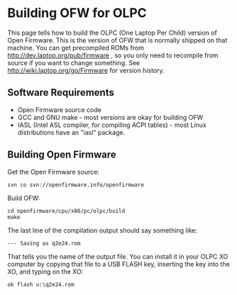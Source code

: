 # Building OFW for OLPC
This page tells how to build the OLPC (One Laptop Per Child) version of
Open Firmware. This is the version of OFW that is normally shipped on
that machine. You can get precompiled ROMs from
<http://dev.laptop.org/pub/firmware> , so you only need to recompile
from source if you want to change something. See
<http://wiki.laptop.org/go/Firmware> for version history.

## Software Requirements

- Open Firmware source code
- GCC and GNU make - most versions are okay for building OFW
- IASL (Intel ASL compiler, for compiling ACPI tables) - most Linux
  distributions have an "iasl" package.

## Building Open Firmware

Get the Open Firmware source:

    svn co svn://openfirmware.info/openfirmware

Build OFW:

    cd openfirmware/cpu/x86/pc/olpc/build
    make

The last line of the compilation output should say something like:

    --- Saving as q2e24.rom

That tells you the name of the output file. You can install it in your
OLPC XO computer by copying that file to a USB FLASH key, inserting the
key into the XO, and typing on the XO:

    ok flash u:\q2e24.rom
